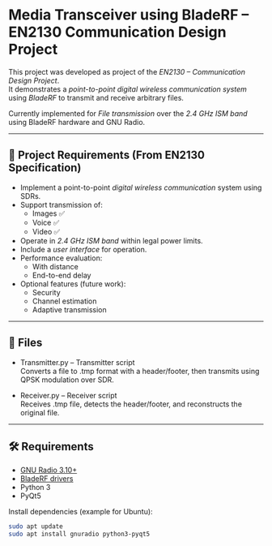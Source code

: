 # Media Transceiver using BladeRF – EN2130 Communication Design Project

This project was developed as project of the *EN2130 – Communication Design Project*.  
It demonstrates a *point-to-point digital wireless communication system* using *BladeRF* to transmit and receive arbitrary files.  

Currently implemented for *File transmission* over the *2.4 GHz ISM band* using BladeRF hardware and GNU Radio.

---

## 🎯 Project Requirements (From EN2130 Specification)

- Implement a point-to-point *digital wireless communication* system using SDRs.
- Support transmission of:
  - Images ✅ 
  - Voice ✅ 
  - Video ✅ 
- Operate in *2.4 GHz ISM band* within legal power limits.
- Include a *user interface* for operation.
- Performance evaluation:
  - With distance
  - End-to-end delay
- Optional features (future work):
  - Security
  - Channel estimation
  - Adaptive transmission

---

## 📂 Files

- Transmitter.py – Transmitter script  
  Converts a file to .tmp format with a header/footer, then transmits using QPSK modulation over SDR.

- Receiver.py – Receiver script  
  Receives .tmp file, detects the header/footer, and reconstructs the original file.

---

## 🛠 Requirements

- [GNU Radio 3.10+](https://www.gnuradio.org/)
- [BladeRF drivers](https://www.nuand.com/)
- Python 3
- PyQt5

Install dependencies (example for Ubuntu):
```bash
sudo apt update
sudo apt install gnuradio python3-pyqt5

